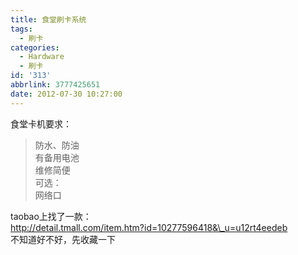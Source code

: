 ```yaml
---
title: 食堂刷卡系统
tags:
  - 刷卡
categories:
  - Hardware
  - 刷卡
id: '313'
abbrlink: 3777425651
date: 2012-07-30 10:27:00
---
```


食堂卡机要求：  

> 防水、防油  
> 有备用电池  
> 维修简便  
> 可选：  
> 网络口  
>   

taobao上找了一款：  
http://detail.tmall.com/item.htm?id=10277596418&\_u=u12rt4eedeb  
不知道好不好，先收藏一下
